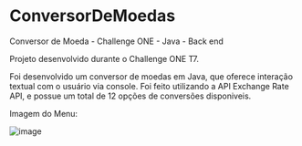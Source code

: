 # ConversorDeMoedas
Conversor de Moeda - Challenge ONE - Java - Back end

Projeto desenvolvido durante o Challenge ONE T7.

Foi desenvolvido um conversor de moedas em Java, que oferece interação textual com o usuário via console. 
Foi feito utilizando a API Exchange Rate API, e possue um total de 12 opções de conversões disponiveis.

Imagem do Menu:

![image](https://github.com/user-attachments/assets/3617a2e3-dc4e-4d4b-a103-44bed075eb15)


